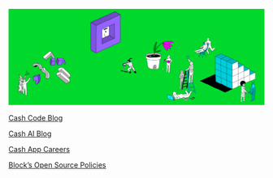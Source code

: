 <a href="https://cash.app/"><img src="profile/banner.png"></a>

[Cash Code Blog](https://code.cash.app/)

[Cash AI Blog](http://ai.cash.app)

[Cash App Careers](https://cash.app/careers/)

[Block’s Open Source Policies](https://github.com/square/.github/blob/main/BLOCKS_OPEN_SOURCE_POLICIES.md)
